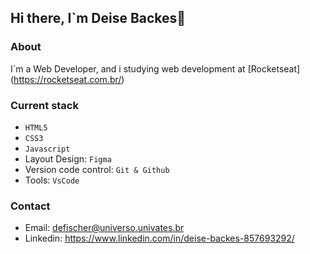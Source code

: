 ## Hi there, I`m Deise Backes👋

### About
I`m a Web Developer, and i studying web development at [Rocketseat] (https://rocketseat.com.br/)

### Current stack
- `HTML5`
- `CSS3`
- `Javascript`
- Layout Design: `Figma`
- Version code control: `Git & Github`
- Tools: `VsCode`

### Contact
- Email: defischer@universo.univates.br
- Linkedin: https://www.linkedin.com/in/deise-backes-857693292/



